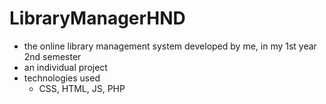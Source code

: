 # LibraryManagerHND

- the online library management system developed by me, in my 1st year 2nd semester
- an individual project
- technologies used
    * CSS, HTML, JS, PHP
